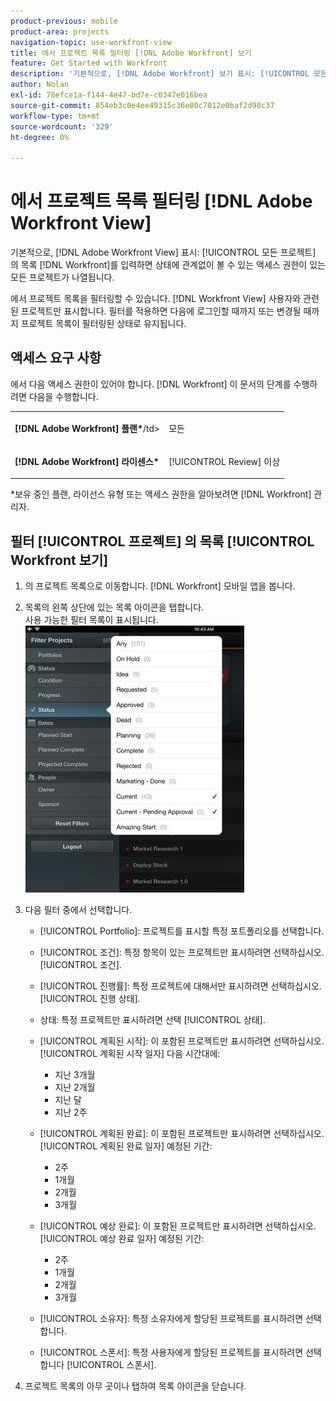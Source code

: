 ```yaml
---
product-previous: mobile
product-area: projects
navigation-topic: use-workfront-view
title: 에서 프로젝트 목록 필터링 [!DNL Adobe Workfront] 보기
feature: Get Started with Workfront
description: '기본적으로, [!DNL Adobe Workfront] 보기 표시: [!UICONTROL 모든 프로젝트] 의 목록 [!DNL Workfront]를 입력하면 상태에 관계없이 볼 수 있는 액세스 권한이 있는 모든 프로젝트가 나열됩니다.'
author: Nolan
exl-id: 78efce1a-f144-4e47-bd7e-c0347e016bea
source-git-commit: 854eb3c0e4ee49315c36e00c7012e0baf2d98c37
workflow-type: tm+mt
source-wordcount: '329'
ht-degree: 0%

---
```


# 에서 프로젝트 목록 필터링 [!DNL Adobe Workfront View]

기본적으로, [!DNL Adobe Workfront View] 표시: [!UICONTROL 모든 프로젝트] 의 목록 [!DNL Workfront]를 입력하면 상태에 관계없이 볼 수 있는 액세스 권한이 있는 모든 프로젝트가 나열됩니다.

에서 프로젝트 목록을 필터링할 수 있습니다. [!DNL Workfront View] 사용자와 관련된 프로젝트만 표시합니다. 필터를 적용하면 다음에 로그인할 때까지 또는 변경될 때까지 프로젝트 목록이 필터링된 상태로 유지됩니다.

## 액세스 요구 사항

에서 다음 액세스 권한이 있어야 합니다. [!DNL Workfront] 이 문서의 단계를 수행하려면 다음을 수행합니다.

<table style="table-layout:auto"> 
 <col> 
 </col> 
 <col> 
 </col> 
 <tbody> 
  <tr> 
   <td role="rowheader"><strong>[!DNL Adobe Workfront] 플랜*</strong>/td&gt; 
   <td> <p>모든</p> </td> 
  </tr> 
  <tr> 
   <td role="rowheader"><strong>[!DNL Adobe Workfront] 라이센스*</strong></td> 
   <td> <p>[!UICONTROL Review] 이상</p> </td> 
  </tr> 
 </tbody> 
</table>

&#42;보유 중인 플랜, 라이선스 유형 또는 액세스 권한을 알아보려면 [!DNL Workfront] 관리자.

## 필터 [!UICONTROL 프로젝트] 의 목록 [!UICONTROL Workfront 보기]

1. 의 프로젝트 목록으로 이동합니다. [!DNL Workfront] 모바일 앱을 봅니다.
1. 목록의 왼쪽 상단에 있는 목록 아이콘을 탭합니다.\
   사용 가능한 필터 목록이 표시됩니다.\
   ![WF_View_filters_050621.jpg](assets/wf-view-filters-050621-350x427.jpg)

1. 다음 필터 중에서 선택합니다.

   * [!UICONTROL Portfolio]: 프로젝트를 표시할 특정 포트폴리오를 선택합니다.
   * [!UICONTROL 조건]: 특정 항목이 있는 프로젝트만 표시하려면 선택하십시오. [!UICONTROL 조건].
   * [!UICONTROL 진행률]: 특정 프로젝트에 대해서만 표시하려면 선택하십시오. [!UICONTROL 진행 상태].
   * 상태: 특정 프로젝트만 표시하려면 선택 [!UICONTROL 상태].
   * [!UICONTROL 계획된 시작]: 이 포함된 프로젝트만 표시하려면 선택하십시오. [!UICONTROL 계획된 시작 일자] 다음 시간대에:

      * 지난 3개월
      * 지난 2개월
      * 지난 달
      * 지난 2주
   * [!UICONTROL 계획된 완료]: 이 포함된 프로젝트만 표시하려면 선택하십시오. [!UICONTROL 계획된 완료 일자] 예정된 기간:

      * 2주
      * 1개월
      * 2개월
      * 3개월
   * [!UICONTROL 예상 완료]: 이 포함된 프로젝트만 표시하려면 선택하십시오. [!UICONTROL 예상 완료 일자] 예정된 기간:

      * 2주
      * 1개월
      * 2개월
      * 3개월
   * [!UICONTROL 소유자]: 특정 소유자에게 할당된 프로젝트를 표시하려면 선택합니다.
   * [!UICONTROL 스폰서]: 특정 사용자에게 할당된 프로젝트를 표시하려면 선택합니다 [!UICONTROL 스폰서].




1. 프로젝트 목록의 아무 곳이나 탭하여 목록 아이콘을 닫습니다.
